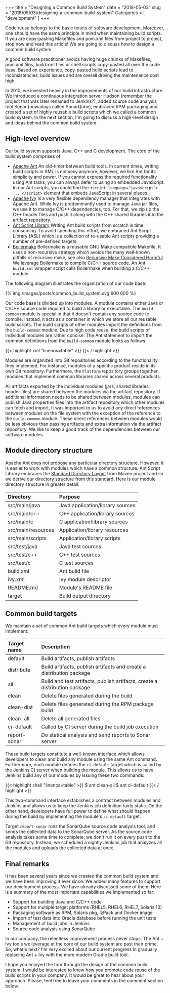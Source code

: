 +++
title = "Designing a Common Build System"
date = "2018-05-03"
slug = "2018/05/03/designing-a-common-build-system"
Categories = [ "development" ]
+++

Code reuse belongs to the basic tenets of software development. Moreover, one should have the same principle in mind when maintaining build scripts. If you are copy-pasting Makefiles and pom.xml files from project to project, stop now and read this article! We are going to discuss how to design a common build system.

<!--more-->

A good software practitioner avoids having huge chunks of Makefiles, pom.xml files, build.xml files or shell scripts copy-pasted all over the code base. Based on experience, copy-pasted build scripts lead to inconsistencies, build issues and are overall driving the maintenance cost high.

In 2010, we invested heavily in the improvements of our build infrastructure. We introduced a continuous integration server Hudson (remember the project that was later renamed to Jenkins?), added source code analysis tool Sonar (nowadays called SonarQube), embraced RPM packaging and created a set of highly reusable build scripts which we called a common build system. In the next section, I'm going to discuss a high-level design and ideas behind the common build system.

## High-level overview

Our build system supports Java, C++ and C development. The core of the build system comprises of:

* [Apache Ant](https://ant.apache.org/) An old-timer between build tools. In current times, writing build scripts in XML is not sexy anymore, however, we like Ant for its simplicity and power. If you cannot express the required functionality using Ant tasks, you can always defer to using an embedded JavaScript. In our Ant scripts, you could find the `<script language="javascript"> ... </script>` element that embeds JavaScript in several places.
* [Apache Ivy](http://ant.apache.org/ivy/) Is a very flexible dependency manager that integrates with Apache Ant. While Ivy is predominantly used to manage Java jar files, we use it to manage C/C++ dependencies, too. For that, we zip up the C++ header files and push it along with the C++ shared libraries into the artifact repository.
* [Ant Script Library](https://github.com/tumbarumba/AntScriptLibrary) Writing Ant build scripts from scratch is time consuming. To avoid spending this effort, we embraced Ant Script Library (ASL) which is a collection of re-usable Ant scripts providing a number of pre-defined targets.
* [Boilermake](https://github.com/dmoulding/boilermake) Boilermake is a reusable GNU Make compatible Makefile. It uses a non-recursive strategy which avoids the many well-known pitfalls of recursive make, see also [Recursive Make Considered Harmful](http://aegis.sourceforge.net/auug97.pdf). We leverage Boilermake to compile C/C++ source code. An Ant `build.xml` wrapper script calls Boilermake when building a C/C++ module.

The following diagram illustrates the organization of our code base:

{% img /images/posts/common_build_system.svg 600 600 %}

Our code base is divided up into modules. A module contains either Java or C/C++ source code required to build a library or executable. The `build-common` module is special in that it doesn't contain any source code to compile. Instead, it acts as a container in which we store all our reusable build scripts. The build scripts of other modules import the definitions from the `build-common` module. Due to high code reuse, the build scripts of individual modules are rather concise. The Ant statement to import the common definitions from the `build-common` module looks as follows:

{{< highlight xml "linenos=table" >}}
<import file="../../Build/build-common/module.xml" />
{{< / highlight >}}

Modules are organized into Git repositories according to the functionality they implement. For instance, modules of a specific product reside in its own Git repository. Furthermore, the `Platform` repository groups together modules that implement common libraries shared across several products.

All artifacts exported by the individual modules (jars, shared libraries, header files) are shared between the modules via the artifact repository. If additional information needs to be shared between modules, modules can publish Java properties files into the artifact repository which other modules can fetch and import. It was important to us to avoid any direct references between modules on the file system with the exception of the reference to the `build-common` module. These direct references between modules would be less obvious than passing artifacts and extra information via the artifact repository. We like to keep a good track of the dependencies between our software modules.

## Module directory structure

Apache Ant does not propose any particular directory structure. However, it is easier to work with modules which have a common structure. Ant Script Library embraces the [Standard Directory Layout](https://maven.apache.org/guides/introduction/introduction-to-the-standard-directory-layout.html) from Maven project and so we derive our directory structure from this standard. Here is our module directory structure in greater detail:

| Directory          | Purpose                          |
|:------------------ |:-------------------------------- |
| src/main/java      | Java application/library sources |
| src/main/c++       | C++ application/library sources  |
| src/main/c         | C application/library sources    |
| src/main/resources | Application/library resources    |
| src/main/scripts   | Application/library scripts      |
| src/test/java      | Java test sources                |
| src/test/c++       | C++ test sources                 |
| src/test/c         | C test sources                   |
| build.xml          | Ant build file                   |
| ivy.xml            | Ivy module descriptor            |
| README.md          | Module's README file             |
| target             | Build output directory           |

## Common build targets

We maintain a set of common Ant build targets which every module must implement:

| Target name               | Description                                                                |
|:--------------------------|:-------------------------------------------------------------------------- |
| default                   | Build artifacts, publish artifacts                                         |
| distribute                | Build artifacts, publish artifacts and create a distribution package       |
| all                       | Build and test artifacts, publish artifacts, create a distribution package |
| clean                     | Delete files generated during the build                                    |
| clean-dist                | Delete files generated during the RPM package build                        |
| clean-all                 | Delete all generated files                                                 |
| ci-default                | Called by CI server during the build job execution                         |
| report-sonar              | Do statical analysis and send reports to Sonar server                      |

These build targets constitute a well-known interface which allows developers to clean and build any module using the same Ant command. Furthermore, each module defines the `ci-default` target which is called by the Jenkins CI server when building the module. This allows us to have Jenkins build any of our modules by issuing these two commands:

{{< highlight shell "linenos=table" >}}
$ ant clean-all
$ ant ci-default
{{< / highlight >}}

This two-command interface establishes a contract between modules and Jenkins and allows us to keep the Jenkins job definition fairly static. On the other hand, developers have full power to define what should happen during the build by implementing the module's  `ci-default` target.

Target `report-sonar` runs the SonarQube source code analysis tool, and sends the collected data to the SonarQube server. As the source code analysis takes some time to complete, we don't run it on every push to the Git repository. Instead, we scheduled a nightly Jenkins job that analyzes all the modules and uploads the collected data at once.

## Final remarks

It has been several years since we created the common build system and we have been improving it ever since. We added many features to support our development process. We have already discussed some of them. Here is a summary of the most important capabilities we implemented so far:

* Support for building Java and C/C++ code
* Support for multiple target platforms (RHEL5, RHEL6, RHEL7, Solaris 10)
* Packaging software as RPM, Solaris pkg, IzPack and Docker image
* Import of test data into Oracle database before running the unit tests
* Management of build jobs in Jenkins
* Source code analysis using SonarQube

In our company, the relentless improvement process never stops. The Ant + Ivy tools we leverage at the core of our build system are past their prime. So, what's next? I'm very excited about our current progress in gradually replacing Ant + Ivy with the more modern Gradle build tool.

I hope you enjoyed the tour through the design of the common build system. I would be interested to know how you promote code reuse of the build scripts in your company. It would be great to hear about your approach. Please, feel free to leave your comments in the comment section below.
